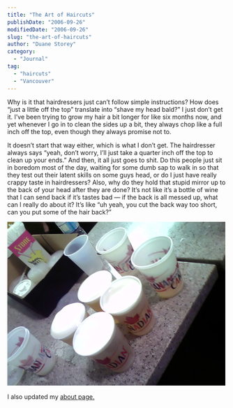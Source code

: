 ```yaml
---
title: "The Art of Haircuts"
publishDate: "2006-09-26"
modifiedDate: "2006-09-26"
slug: "the-art-of-haircuts"
author: "Duane Storey"
category:
  - "Journal"
tag:
  - "haircuts"
  - "Vancouver"
---
```


Why is it that hairdressers just can’t follow simple instructions? How does “just a little off the top” translate into “shave my head bald?” I just don’t get it. I’ve been trying to grow my hair a bit longer for like six months now, and yet whenever I go in to clean the sides up a bit, they always chop like a full inch off the top, even though they always promise not to.

It doesn’t start that way either, which is what I don’t get. The hairdresser always says “yeah, don’t worry, I’ll just take a quarter inch off the top to clean up your ends.” And then, it all just goes to shit. Do this people just sit in boredom most of the day, waiting for some dumb sap to walk in so that they test out their latent skills on some guys head, or do I just have really crappy taste in hairdressers? Also, why do they hold that stupid mirror up to the back of your head after they are done? It’s not like it’s a bottle of wine that I can send back if it’s tastes bad — if the back is all messed up, what can I really do about it? It’s like “uh yeah, you cut the back way too short, can you put some of the hair back?”

[![Beers](_images/the-art-of-haircuts-1.jpg)](http://www.flickr.com/photos/duanestorey/252161013/)

I also updated my [about page.](http://www.migratorynerd.com/index.php/about/)
